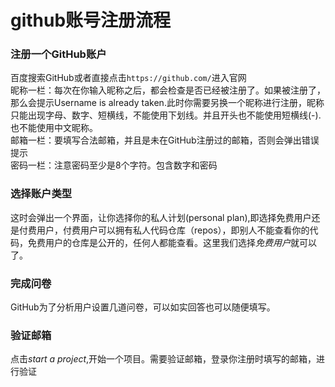 # github账号注册流程

### 注册一个GitHub账户

百度搜索GitHub或者直接点击`https://github.com/`进入官网  
昵称一栏：每次在你输入昵称之后，都会检查是否已经被注册了。如果被注册了，那么会提示Username is already taken.此时你需要另换一个昵称进行注册，昵称只能出现字母、数字、短横线，不能使用下划线。并且开头也不能使用短横线(-).也不能使用中文昵称。  
邮箱一栏：要填写合法邮箱，并且是未在GitHub注册过的邮箱，否则会弹出错误提示  
密码一栏：注意密码至少是8个字符。包含数字和密码  

### 选择账户类型

这时会弹出一个界面，让你选择你的私人计划(personal plan),即选择免费用户还是付费用户，付费用户可以拥有私人代码仓库（repos），即别人不能查看你的代码，免费用户的仓库是公开的，任何人都能查看。这里我们选择*免费用户*就可以了。

### 完成问卷

GitHub为了分析用户设置几道问卷，可以如实回答也可以随便填写。

### 验证邮箱

点击*start a project*,开始一个项目。需要验证邮箱，登录你注册时填写的邮箱，进行验证